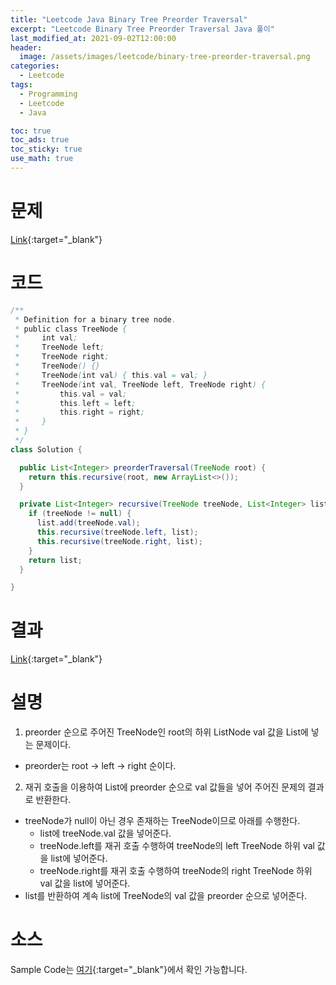 ```yaml
---
title: "Leetcode Java Binary Tree Preorder Traversal"
excerpt: "Leetcode Binary Tree Preorder Traversal Java 풀이"
last_modified_at: 2021-09-02T12:00:00
header:
  image: /assets/images/leetcode/binary-tree-preorder-traversal.png
categories:
  - Leetcode
tags:
  - Programming
  - Leetcode
  - Java

toc: true
toc_ads: true
toc_sticky: true
use_math: true
---
```

# 문제
[Link](https://leetcode.com/problems/binary-tree-preorder-traversal/){:target="_blank"}

# 코드
```java
/**
 * Definition for a binary tree node.
 * public class TreeNode {
 *     int val;
 *     TreeNode left;
 *     TreeNode right;
 *     TreeNode() {}
 *     TreeNode(int val) { this.val = val; }
 *     TreeNode(int val, TreeNode left, TreeNode right) {
 *         this.val = val;
 *         this.left = left;
 *         this.right = right;
 *     }
 * }
 */
class Solution {

  public List<Integer> preorderTraversal(TreeNode root) {
    return this.recursive(root, new ArrayList<>());
  }

  private List<Integer> recursive(TreeNode treeNode, List<Integer> list) {
    if (treeNode != null) {
      list.add(treeNode.val);
      this.recursive(treeNode.left, list);
      this.recursive(treeNode.right, list);
    }
    return list;
  }

}
```

# 결과
[Link](https://leetcode.com/submissions/detail/548101028/){:target="_blank"}

# 설명
1. preorder 순으로 주어진 TreeNode인 root의 하위 ListNode val 값을 List에 넣는 문제이다.
- preorder는 root -> left -> right 순이다.

2. 재귀 호출을 이용하여 List에 preorder 순으로 val 값들을 넣어 주어진 문제의 결과로 반환한다.
- treeNode가 null이 아닌 경우 존재하는 TreeNode이므로 아래를 수행한다.
  - list에 treeNode.val 값을 넣어준다.
  - treeNode.left를 재귀 호출 수행하여 treeNode의 left TreeNode 하위 val 값을 list에 넣어준다.
  - treeNode.right를 재귀 호출 수행하여 treeNode의 right TreeNode 하위 val 값을 list에 넣어준다.
- list를 반환하여 계속 list에 TreeNode의 val 값을 preorder 순으로 넣어준다.

# 소스
Sample Code는 [여기](https://github.com/GracefulSoul/leetcode/blob/master/src/main/java/gracefulsoul/problems/BinaryTreePreorderTraversal.java){:target="_blank"}에서 확인 가능합니다.
